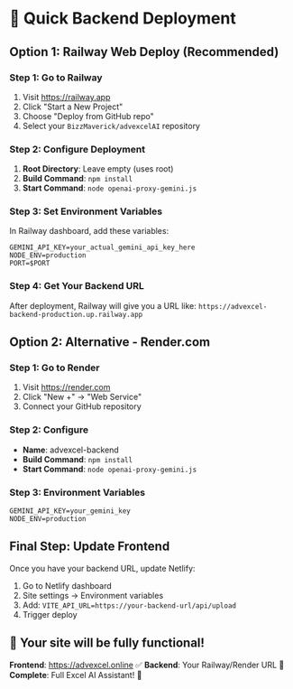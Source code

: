 # 🚀 Quick Backend Deployment

## Option 1: Railway Web Deploy (Recommended)

### Step 1: Go to Railway
1. Visit https://railway.app
2. Click "Start a New Project"
3. Choose "Deploy from GitHub repo"
4. Select your `BizzMaverick/advexcelAI` repository

### Step 2: Configure Deployment
1. **Root Directory**: Leave empty (uses root)
2. **Build Command**: `npm install`
3. **Start Command**: `node openai-proxy-gemini.js`

### Step 3: Set Environment Variables
In Railway dashboard, add these variables:
```
GEMINI_API_KEY=your_actual_gemini_api_key_here
NODE_ENV=production
PORT=$PORT
```

### Step 4: Get Your Backend URL
After deployment, Railway will give you a URL like:
`https://advexcel-backend-production.up.railway.app`

## Option 2: Alternative - Render.com

### Step 1: Go to Render
1. Visit https://render.com
2. Click "New +" → "Web Service"
3. Connect your GitHub repository

### Step 2: Configure
- **Name**: advexcel-backend
- **Build Command**: `npm install`
- **Start Command**: `node openai-proxy-gemini.js`

### Step 3: Environment Variables
```
GEMINI_API_KEY=your_gemini_key
NODE_ENV=production
```

## Final Step: Update Frontend

Once you have your backend URL, update Netlify:

1. Go to Netlify dashboard
2. Site settings → Environment variables
3. Add: `VITE_API_URL=https://your-backend-url/api/upload`
4. Trigger deploy

## 🎯 Your site will be fully functional!

**Frontend**: https://advexcel.online ✅
**Backend**: Your Railway/Render URL 🔄
**Complete**: Full Excel AI Assistant! 🌟